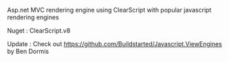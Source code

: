 Asp.net MVC rendering engine using ClearScript with popular javascript rendering engines

Nuget : ClearScript.v8

Update : Check out https://github.com/Buildstarted/Javascript.ViewEngines by Ben Dormis

